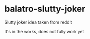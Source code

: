 # balatro-slutty-joker
Slutty joker idea taken from reddit

It's in the works, does not fully work yet
